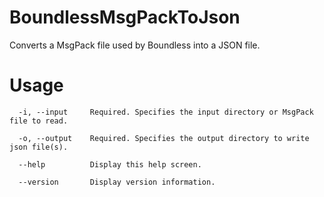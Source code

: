 # BoundlessMsgPackToJson
Converts a MsgPack file used by Boundless into a JSON file.

# Usage
```
  -i, --input     Required. Specifies the input directory or MsgPack file to read.

  -o, --output    Required. Specifies the output directory to write json file(s).

  --help          Display this help screen.

  --version       Display version information.
```
